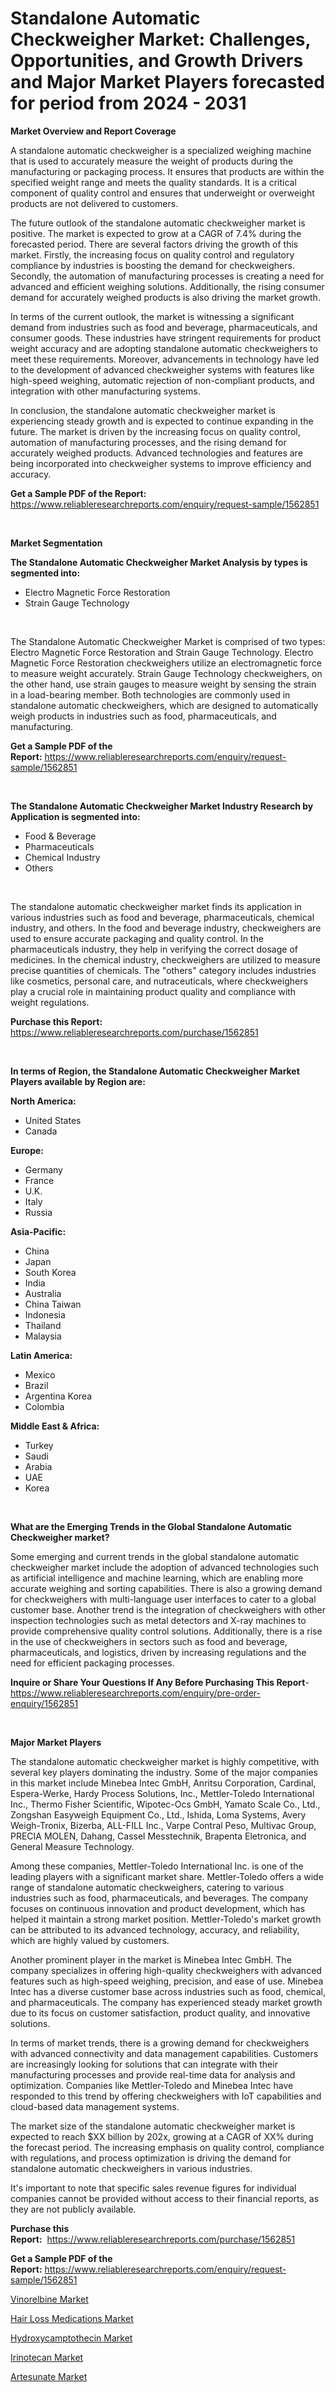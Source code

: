 <p><h1>Standalone Automatic Checkweigher Market: Challenges, Opportunities, and Growth Drivers and Major Market Players forecasted for period from 2024 - 2031</h1></p><p><strong>Market Overview and Report Coverage</strong></p>
<p><p>A standalone automatic checkweigher is a specialized weighing machine that is used to accurately measure the weight of products during the manufacturing or packaging process. It ensures that products are within the specified weight range and meets the quality standards. It is a critical component of quality control and ensures that underweight or overweight products are not delivered to customers.</p><p>The future outlook of the standalone automatic checkweigher market is positive. The market is expected to grow at a CAGR of 7.4% during the forecasted period. There are several factors driving the growth of this market. Firstly, the increasing focus on quality control and regulatory compliance by industries is boosting the demand for checkweighers. Secondly, the automation of manufacturing processes is creating a need for advanced and efficient weighing solutions. Additionally, the rising consumer demand for accurately weighed products is also driving the market growth.</p><p>In terms of the current outlook, the market is witnessing a significant demand from industries such as food and beverage, pharmaceuticals, and consumer goods. These industries have stringent requirements for product weight accuracy and are adopting standalone automatic checkweighers to meet these requirements. Moreover, advancements in technology have led to the development of advanced checkweigher systems with features like high-speed weighing, automatic rejection of non-compliant products, and integration with other manufacturing systems.</p><p>In conclusion, the standalone automatic checkweigher market is experiencing steady growth and is expected to continue expanding in the future. The market is driven by the increasing focus on quality control, automation of manufacturing processes, and the rising demand for accurately weighed products. Advanced technologies and features are being incorporated into checkweigher systems to improve efficiency and accuracy.</p></p>
<p><strong>Get a Sample PDF of the Report:</strong> <a href="https://www.reliableresearchreports.com/enquiry/request-sample/1562851">https://www.reliableresearchreports.com/enquiry/request-sample/1562851</a></p>
<p>&nbsp;</p>
<p><strong>Market Segmentation</strong></p>
<p><strong>The Standalone Automatic Checkweigher Market Analysis by types is segmented into:</strong></p>
<p><ul><li>Electro Magnetic Force Restoration</li><li>Strain Gauge Technology</li></ul></p>
<p>&nbsp;</p>
<p><p>The Standalone Automatic Checkweigher Market is comprised of two types: Electro Magnetic Force Restoration and Strain Gauge Technology. Electro Magnetic Force Restoration checkweighers utilize an electromagnetic force to measure weight accurately. Strain Gauge Technology checkweighers, on the other hand, use strain gauges to measure weight by sensing the strain in a load-bearing member. Both technologies are commonly used in standalone automatic checkweighers, which are designed to automatically weigh products in industries such as food, pharmaceuticals, and manufacturing.</p></p>
<p><strong>Get a Sample PDF of the Report:</strong>&nbsp;<a href="https://www.reliableresearchreports.com/enquiry/request-sample/1562851">https://www.reliableresearchreports.com/enquiry/request-sample/1562851</a></p>
<p>&nbsp;</p>
<p><strong>The Standalone Automatic Checkweigher Market Industry Research by Application is segmented into:</strong></p>
<p><ul><li>Food & Beverage</li><li>Pharmaceuticals</li><li>Chemical Industry</li><li>Others</li></ul></p>
<p>&nbsp;</p>
<p><p>The standalone automatic checkweigher market finds its application in various industries such as food and beverage, pharmaceuticals, chemical industry, and others. In the food and beverage industry, checkweighers are used to ensure accurate packaging and quality control. In the pharmaceuticals industry, they help in verifying the correct dosage of medicines. In the chemical industry, checkweighers are utilized to measure precise quantities of chemicals. The "others" category includes industries like cosmetics, personal care, and nutraceuticals, where checkweighers play a crucial role in maintaining product quality and compliance with weight regulations.</p></p>
<p><strong>Purchase this Report:</strong>&nbsp; <a href="https://www.reliableresearchreports.com/purchase/1562851">https://www.reliableresearchreports.com/purchase/1562851</a></p>
<p>&nbsp;</p>
<p><strong>In terms of Region, the Standalone Automatic Checkweigher Market Players available by Region are:</strong></p>
<p>
    <p> <strong> North America: </strong>
        <ul>
            <li>United States</li>
            <li>Canada</li>
        </ul>
        </p> 
    <p> <strong> Europe: </strong>
        <ul>
            <li>Germany</li>
            <li>France</li>
            <li>U.K.</li>
            <li>Italy</li>
            <li>Russia</li>
        </ul>
        </p> 
    <p> <strong> Asia-Pacific: </strong>
        <ul>
            <li>China</li>
            <li>Japan</li>
            <li>South Korea</li>
            <li>India</li>
            <li>Australia</li>
            <li>China Taiwan</li>
            <li>Indonesia</li>
            <li>Thailand</li>
            <li>Malaysia</li>
        </ul>
        </p> 
    <p> <strong> Latin America: </strong>
        <ul>
            <li>Mexico</li>
            <li>Brazil</li>
            <li>Argentina Korea</li>
            <li>Colombia</li>
        </ul>
        </p> 
    <p> <strong> Middle East & Africa: </strong>
        <ul>
            <li>Turkey</li>
            <li>Saudi</li>
            <li>Arabia</li>
            <li>UAE</li>
            <li>Korea</li>
        </ul>
    </p>
    </p>
<p>&nbsp;</p>
<p><strong>What are the Emerging Trends in the Global Standalone Automatic Checkweigher market?</strong></p>
<p><p>Some emerging and current trends in the global standalone automatic checkweigher market include the adoption of advanced technologies such as artificial intelligence and machine learning, which are enabling more accurate weighing and sorting capabilities. There is also a growing demand for checkweighers with multi-language user interfaces to cater to a global customer base. Another trend is the integration of checkweighers with other inspection technologies such as metal detectors and X-ray machines to provide comprehensive quality control solutions. Additionally, there is a rise in the use of checkweighers in sectors such as food and beverage, pharmaceuticals, and logistics, driven by increasing regulations and the need for efficient packaging processes.</p></p>
<p><strong>Inquire or Share Your Questions If Any Before Purchasing This Report</strong>- <a href="https://www.reliableresearchreports.com/enquiry/pre-order-enquiry/1562851">https://www.reliableresearchreports.com/enquiry/pre-order-enquiry/1562851</a></p>
<p>&nbsp;</p>
<p><strong>Major Market Players</strong></p>
<p><p>The standalone automatic checkweigher market is highly competitive, with several key players dominating the industry. Some of the major companies in this market include Minebea Intec GmbH, Anritsu Corporation, Cardinal, Espera-Werke, Hardy Process Solutions, Inc., Mettler-Toledo International Inc., Thermo Fisher Scientific, Wipotec-Ocs GmbH, Yamato Scale Co., Ltd., Zongshan Easyweigh Equipment Co., Ltd., Ishida, Loma Systems, Avery Weigh-Tronix, Bizerba, ALL-FILL Inc., Varpe Contral Peso, Multivac Group, PRECIA MOLEN, Dahang, Cassel Messtechnik, Brapenta Eletronica, and General Measure Technology.</p><p>Among these companies, Mettler-Toledo International Inc. is one of the leading players with a significant market share. Mettler-Toledo offers a wide range of standalone automatic checkweighers, catering to various industries such as food, pharmaceuticals, and beverages. The company focuses on continuous innovation and product development, which has helped it maintain a strong market position. Mettler-Toledo's market growth can be attributed to its advanced technology, accuracy, and reliability, which are highly valued by customers.</p><p>Another prominent player in the market is Minebea Intec GmbH. The company specializes in offering high-quality checkweighers with advanced features such as high-speed weighing, precision, and ease of use. Minebea Intec has a diverse customer base across industries such as food, chemical, and pharmaceuticals. The company has experienced steady market growth due to its focus on customer satisfaction, product quality, and innovative solutions.</p><p>In terms of market trends, there is a growing demand for checkweighers with advanced connectivity and data management capabilities. Customers are increasingly looking for solutions that can integrate with their manufacturing processes and provide real-time data for analysis and optimization. Companies like Mettler-Toledo and Minebea Intec have responded to this trend by offering checkweighers with IoT capabilities and cloud-based data management systems.</p><p>The market size of the standalone automatic checkweigher market is expected to reach $XX billion by 202x, growing at a CAGR of XX% during the forecast period. The increasing emphasis on quality control, compliance with regulations, and process optimization is driving the demand for standalone automatic checkweighers in various industries.</p><p>It's important to note that specific sales revenue figures for individual companies cannot be provided without access to their financial reports, as they are not publicly available.</p></p>
<p><strong>Purchase this Report:</strong>&nbsp;&nbsp;<a href="https://www.reliableresearchreports.com/purchase/1562851">https://www.reliableresearchreports.com/purchase/1562851</a></p>
<p></p>
<p><strong>Get a Sample PDF of the Report:</strong>&nbsp;<a href="https://www.reliableresearchreports.com/enquiry/request-sample/1562851">https://www.reliableresearchreports.com/enquiry/request-sample/1562851</a></p>
<p><p><a href="https://medium.com/@klebogdani/vinorelbine-market-research-report-its-history-and-forecast-2023-to-2030-8ff66effaf75">Vinorelbine Market</a></p><p><a href="https://medium.com/@klebogdani/hair-loss-medications-market-size-cagr-trends-2024-2030-36d2d1a3ae11">Hair Loss Medications Market</a></p><p><a href="https://medium.com/@klebogdani/hydroxycamptothecin-market-analysis-its-cagr-market-segmentation-and-global-industry-overview-9d33fb161d91">Hydroxycamptothecin Market</a></p><p><a href="https://medium.com/@klebogdani/irinotecan-nbsp-market-focuses-on-market-share-size-and-projected-forecast-till-2030-c73d7ee950ca">Irinotecan Market</a></p><p><a href="https://medium.com/@klebogdani/analyzing-artesunate-market-global-industry-perspective-and-forecast-2023-to-2030-d0d3bb193237">Artesunate Market</a></p></p>
